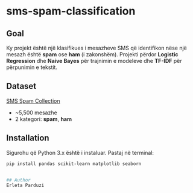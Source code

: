 # sms-spam-classification

## Goal
Ky projekt është një klasifikues i mesazheve SMS që identifikon nëse një mesazh është **spam** ose **ham** (i zakonshëm). Projekti përdor **Logistic Regression** dhe **Naive Bayes** për trajnimin e modeleve dhe **TF-IDF** për përpunimin e tekstit.

## Dataset
[SMS Spam Collection](https://archive.ics.uci.edu/ml/datasets/sms+spam+collection)  
- ~5,500 mesazhe  
- 2 kategori: **spam**, **ham**  

## Installation
Sigurohu që Python 3.x është i instaluar. Pastaj në terminal:  
```bash
pip install pandas scikit-learn matplotlib seaborn


## Author
Erleta Parduzi

